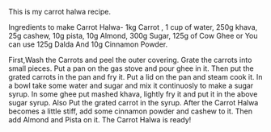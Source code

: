 This is my carrot halwa recipe.

Ingredients to make Carrot Halwa-
1kg Carrot ,
1 cup of water,
250g khava,
25g cashew, 
10g pista, 
10g Almond, 
300g Sugar, 
125g of Cow Ghee or You can use 125g Dalda And
10g Cinnamon Powder.

First,Wash the Carrots and peel the outer covering.
Grate the carrots into small pieces.
Put a pan on the gas stove and pour ghee in it.
Then put the grated carrots in the pan and fry it.
Put a lid on the pan and steam cook it.
In a  bowl take some water and sugar and mix it continuosly to make a sugar syrup.
In some ghee put  mashed khava, lightly fry it and put it in the above sugar syrup.
Also Put the grated carrot in the syrup.
After the Carrot Halwa becomes a little stiff, add some cinnamon powder and cashew to it.
Then add Almond and Pista on it.
                          The Carrot Halwa is ready! 